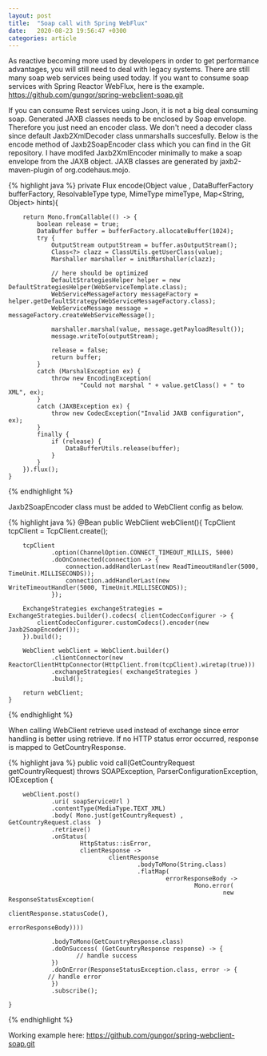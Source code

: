 ```yaml
---
layout: post
title:  "Soap call with Spring WebFlux"
date:   2020-08-23 19:56:47 +0300
categories: article
---
```

As reactive becoming more used by developers in order to get performance advantages, you will still need to deal with legacy systems.
There are still many soap web services being used today. If you want to consume soap services with Spring Reactor WebFlux, here is the example.
<a class="text-accent" href="https://github.com/gungor/spring-webclient-soap.git">https://github.com/gungor/spring-webclient-soap.git</a>

If you can consume Rest services using Json, it is not a big deal consuming soap.
Generated JAXB classes needs to be enclosed by Soap envelope. 
Therefore you just need an encoder class. We don't need a decoder class since default Jaxb2XmlDecoder class unmarshalls succesfully.
Below is the encode method of Jaxb2SoapEncoder class which you can find in the Git repository. I have modifed Jaxb2XmlEncoder minimally to make a soap envelope
from the JAXB object. JAXB classes are generated by jaxb2-maven-plugin of org.codehaus.mojo.

{% highlight java %}
private Flux<DataBuffer> encode(Object value ,
                                    DataBufferFactory bufferFactory,
                                    ResolvableType type,
                                    MimeType mimeType,
                                    Map<String, Object> hints){

        return Mono.fromCallable(() -> {
            boolean release = true;
            DataBuffer buffer = bufferFactory.allocateBuffer(1024);
            try {
                OutputStream outputStream = buffer.asOutputStream();
                Class<?> clazz = ClassUtils.getUserClass(value);
                Marshaller marshaller = initMarshaller(clazz);

                // here should be optimized
                DefaultStrategiesHelper helper = new DefaultStrategiesHelper(WebServiceTemplate.class);
                WebServiceMessageFactory messageFactory = helper.getDefaultStrategy(WebServiceMessageFactory.class);
                WebServiceMessage message = messageFactory.createWebServiceMessage();

                marshaller.marshal(value, message.getPayloadResult());
                message.writeTo(outputStream);

                release = false;
                return buffer;
            }
            catch (MarshalException ex) {
                throw new EncodingException(
                        "Could not marshal " + value.getClass() + " to XML", ex);
            }
            catch (JAXBException ex) {
                throw new CodecException("Invalid JAXB configuration", ex);
            }
            finally {
                if (release) {
                    DataBufferUtils.release(buffer);
                }
            }
        }).flux();
    }
{% endhighlight %}

Jaxb2SoapEncoder class must be added to WebClient config as below.

{% highlight java %}
    @Bean
    public WebClient webClient(){
        TcpClient tcpClient = TcpClient.create();

        tcpClient
                .option(ChannelOption.CONNECT_TIMEOUT_MILLIS, 5000)
                .doOnConnected(connection -> {
                    connection.addHandlerLast(new ReadTimeoutHandler(5000, TimeUnit.MILLISECONDS));
                    connection.addHandlerLast(new WriteTimeoutHandler(5000, TimeUnit.MILLISECONDS));
                });

        ExchangeStrategies exchangeStrategies = ExchangeStrategies.builder().codecs( clientCodecConfigurer -> {
            clientCodecConfigurer.customCodecs().encoder(new Jaxb2SoapEncoder());
        }).build();

        WebClient webClient = WebClient.builder()
                .clientConnector(new ReactorClientHttpConnector(HttpClient.from(tcpClient).wiretap(true)))
                .exchangeStrategies( exchangeStrategies )
                .build();

        return webClient;
    }
{% endhighlight %}

When calling WebClient retrieve used instead of exchange since error handling is better using retrieve. If no HTTP status error occurred,
response is mapped to GetCountryResponse.

{% highlight java %}
 public void call(GetCountryRequest getCountryRequest) throws SOAPException, ParserConfigurationException, IOException {

        webClient.post()
                .uri( soapServiceUrl )
                .contentType(MediaType.TEXT_XML)
                .body( Mono.just(getCountryRequest) , GetCountryRequest.class  )
                .retrieve()
                .onStatus(
                        HttpStatus::isError,
                        clientResponse ->
                                clientResponse
                                        .bodyToMono(String.class)
                                        .flatMap(
                                                errorResponseBody ->
                                                        Mono.error(
                                                                new ResponseStatusException(
                                                                        clientResponse.statusCode(),
                                                                        errorResponseBody))))

                .bodyToMono(GetCountryResponse.class)
                .doOnSuccess( (GetCountryResponse response) -> {
                       // handle success
                })
                .doOnError(ResponseStatusException.class, error -> {
		       // handle error
                })
                .subscribe();

    }
{% endhighlight %}

Working example here: <a class="text-accent" href="https://github.com/gungor/spring-webclient-soap.git">https://github.com/gungor/spring-webclient-soap.git</a>